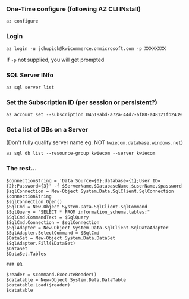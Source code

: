 ### One-Time configure (following AZ CLI INstall)
`az configure`

### Login
`az login -u jchupick@kwicommerce.onmicrosoft.com -p XXXXXXXX`

If `-p` not supplied, you will get prompted

### SQL Server INfo
`az sql server list`

### Set the Subscription ID (per session or persistent?)
`az account set --subscription 04518abd-a72a-44d7-af88-a48121fb2439`

### Get a list of DBs on a Server
(Don't fully qualify server name eg. NOT `kwiecom.database.windows.net`)

`az sql db list --resource-group kwiecom --server kwiecom`

### The rest...
```
$connectionString = 'Data Source={0};database={1};User ID={2};Password={3}' -f $ServerName,$DatabaseName,$userName,$password
$sqlConnection = New-Object System.Data.SqlClient.SqlConnection $connectionString
$sqlConnection.Open()
$SqlCmd = New-Object System.Data.SqlClient.SqlCommand
$SqlQuery = "SELECT * FROM information_schema.tables;"
$SqlCmd.CommandText = $SqlQuery
$SqlCmd.Connection = $sqlConnection
$SqlAdapter = New-Object System.Data.SqlClient.SqlDataAdapter
$SqlAdapter.SelectCommand = $SqlCmd
$DataSet = New-Object System.Data.DataSet
$SqlAdapter.Fill($DataSet)
$DataSet
$DataSet.Tables

### OR

$reader = $command.ExecuteReader()
$datatable = New-Object System.Data.DataTable
$datatable.Load($reader)
$datatable
```

